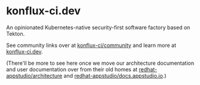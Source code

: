 # konflux-ci.dev

An opinionated Kubernetes-native security-first software factory based on Tekton.

See community links over at [konflux-ci/community](https://github.com/konflux-ci/community) and learn more at [konflux-ci.dev](https://konflux-ci.dev/).

(There'll be more to see here once we move our architecture documentation and user documentation over from their old homes at [redhat-appstudio/architecture](https://github.com/redhat-appstudio/architecture) and [redhat-appstudio/docs.appstudio.io](https://github.com/redhat-appstudio/docs.appstudio.io).)
